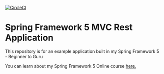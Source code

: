 [![CircleCI](https://circleci.com/gh/akyare/spring5-mvc-rest.svg?style=svg)](https://app.circleci.com/pipelines/github/akyare/spring5-mvc-rest)

# Spring Framework 5 MVC Rest Application

This repository is for an example application built in my Spring Framework 5 - Beginner to Guru

You can learn about my Spring Framework 5 Online course [here.](http://courses.springframework.guru/p/spring-framework-5-begginer-to-guru/?product_id=363173)